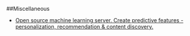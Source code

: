 ##Miscellaneous

* [Open source machine learning server. Create predictive features - personalization, recommendation & content discovery.](http://prediction.io/)
